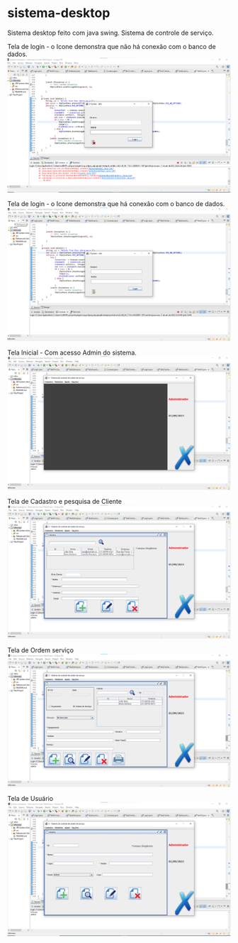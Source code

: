 # sistema-desktop

Sistema desktop feito com java swing. Sistema de controle de serviço.

Tela de login - o Icone demonstra que não há conexão com o banco de dados.
![](/src/img/img-sistema-1.png)

Tela de login - o Icone demonstra que  há conexão com o banco de dados.
![](/src/img/img-sistema-2.png)


Tela Inicial - Com acesso Admin do sistema.
![](/src/img/img-sistema-3.png)

Tela de Cadastro e pesquisa de Cliente 
![](/src/img/img-sistema-4.png)

Tela de Ordem serviço
![](/src/img/img-sistema-5.png)

Tela de Usuário
![](/src/img/img-sistema-6.png)
